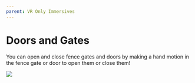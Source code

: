 ```yaml
---
parent: VR Only Immersives
---
```


# Doors and Gates

You can open and close fence gates and doors by making a hand motion in the fence gate or door to open them or close them!

![](/gif/fence_gate_vr.gif)